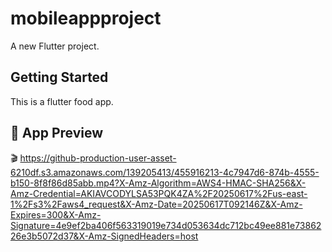 # mobileappproject

A new Flutter project.

## Getting Started

This is a flutter food app.

## 📱 App Preview

🎬 https://github-production-user-asset-6210df.s3.amazonaws.com/139205413/455916213-4c7947d6-874b-4555-b150-8f8f86d85abb.mp4?X-Amz-Algorithm=AWS4-HMAC-SHA256&X-Amz-Credential=AKIAVCODYLSA53PQK4ZA%2F20250617%2Fus-east-1%2Fs3%2Faws4_request&X-Amz-Date=20250617T092146Z&X-Amz-Expires=300&X-Amz-Signature=4e9ef2ba406f563319019e734d053634dc712bc49ee881e7386226e3b5072d37&X-Amz-SignedHeaders=host

